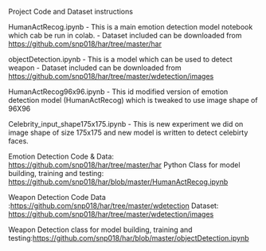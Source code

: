 Project Code and Dataset instructions

HumanActRecog.ipynb
	- This is a main emotion detection model notebook which cab be run in colab.
	- Dataset included can be downloaded from https://github.com/snp018/har/tree/master/har

objectDetection.ipynb
	- This is a model which can be used to detect weapon
	- Dataset included can be downloaded from https://github.com/snp018/har/tree/master/wdetection/images
	
HumanActRecog96x96.ipynb
	- This id modified version of emotion detection model (HumanActRecog) which is tweaked to use image shape of 96X96
	
Celebrity_input_shape175x175.ipynb
	- This is new experiment we did on image shape of size 175x175 and new model is written to detect celebirty faces.




Emotion Detection Code & Data: https://github.com/snp018/har/tree/master/har
Python Class for model building, training and testing: https://github.com/snp018/har/blob/master/HumanActRecog.ipynb

Weapon Detection Code Data :https://github.com/snp018/har/tree/master/wdetection
Dataset: https://github.com/snp018/har/tree/master/wdetection/images​

Weapon Detection class for model building, training and testing:https://github.com/snp018/har/blob/master/objectDetection.ipynb
